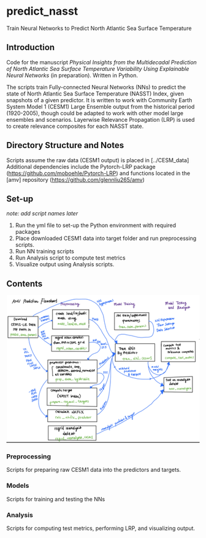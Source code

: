 # predict_nasst
Train Neural Networks to Predict North Atlantic Sea Surface Temperature


## Introduction

Code for the manuscript *Physical Insights from the Multidecadal Prediction of North Atlantic Sea Surface Temperature Variability Using Explainable Neural Networks* (in preparation). Written in Python.

The scripts train Fully-connected Neural Networks (NNs) to predict the state of North Atlantic Sea Surface Temperature (NASST) Index, given snapshots of a given predictor. It is written to work with Community Earth System Model 1 (CESM1) Large Ensemble output from the historical period (1920-2005), though could be adapted to work with other model large ensembles and scenarios. Layerwise Relevance Propagation (LRP) is used to create relevance composites for each NASST state.

## Directory Structure and Notes
Scripts assume the raw data (CESM1 output) is placed in \[../CESM_data\]
Additional dependencies include the Pytorch-LRP package (https://github.com/moboehle/Pytorch-LRP) and functions located in the \[amv\] repository (https://github.com/glennliu265/amv)

## Set-up
*note: add script names later*
1. Run the yml file to set-up the Python environment with required packages
2. Place downloaded CESM1 data into target folder and run preprocessing scripts.
3. Run NN training scripts
4. Run Analysis script to compute test metrics
5. Visualize output using Analysis scripts.

## Contents
![Draft Workflow Image](https://github.com/glennliu265/predict_nasst/blob/main/Figures/Draft_Workflow.png)
### Preprocessing
Scripts for preparing raw CESM1 data into the predictors and targets.

### Models
Scripts for training and testing the NNs

### Analysis
Scripts for computing test metrics, performing LRP, and visualizing output.

